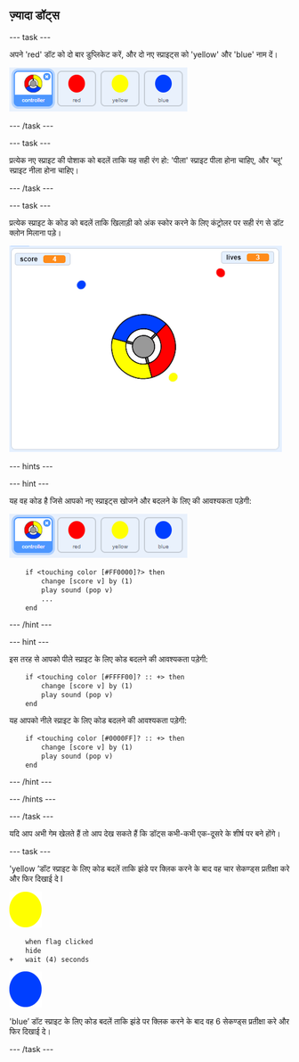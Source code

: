## ज़्यादा डॉट्स

\--- task \---

अपने 'red' डॉट को दो बार डुप्लिकेट करें, और दो नए स्प्राइट्स को 'yellow' और 'blue' नाम दें।

![स्क्रीनशॉट](images/dots-more-dots.png)

\--- /task \---

\--- task \---

प्रत्येक नए स्प्राइट की पोशाक को बदलें ताकि यह सही रंग हो: 'पीला' स्प्राइट पीला होना चाहिए, और 'ब्लू' स्प्राइट नीला होना चाहिए।

\--- /task \---

\--- task \---

प्रत्येक स्प्राइट के कोड को बदलें ताकि खिलाड़ी को अंक स्कोर करने के लिए कंट्रोलर पर सही रंग से डॉट क्लोन मिलाना पड़े।

![स्क्रीनशॉट](images/dots-all-test.png)

\--- hints \---

\--- hint \---

यह वह कोड है जिसे आपको नए स्प्राइट्स खोजने और बदलने के लिए की आवश्यकता पड़ेगी:

![स्क्रीनशॉट](images/dots-more-dots.png)

```blocks3
    if <touching color [#FF0000]?> then
        change [score v] by (1)
        play sound (pop v)
        ...
    end
```

\--- /hint \---

\--- hint \---

इस तरह से आपको पीले स्प्राइट के लिए कोड बदलने की आवश्यकता पड़ेगी:

```blocks3
    if <touching color [#FFFF00]? :: +> then
        change [score v] by (1)
        play sound (pop v)
    end
```

यह आपको नीले स्प्राइट के लिए कोड बदलने की आवश्यकता पड़ेगी:

```blocks3
    if <touching color [#0000FF]? :: +> then
        change [score v] by (1)
        play sound (pop v)
    end
```

\--- /hint \---

\--- /hints \---

\--- /task \---

यदि आप अभी गेम खेलते हैं तो आप देख सकते हैं कि डॉट्स कभी-कभी एक-दूसरे के शीर्ष पर बने होंगे।

\--- task \---

'yellow ’डॉट स्प्राइट के लिए कोड बदलें ताकि झंडे पर क्लिक करने के बाद वह चार सेकण्ड्स प्रतीक्षा करे और फिर दिखाई दे I

![येलो डॉट](images/yellow-sprite.png)

```blocks3
    when flag clicked
    hide
+   wait (4) seconds
```

![ब्लू डॉट](images/blue-sprite.png)

'blue’ डॉट स्प्राइट के लिए कोड बदलें ताकि झंडे पर क्लिक करने के बाद वह 6 सेकण्ड्स प्रतीक्षा करे और फिर दिखाई दे।

\--- /task \---
